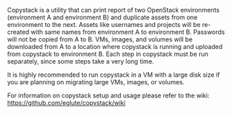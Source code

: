 Copystack is a utility that can print report of two OpenStack environments (environment A and environment B) and duplicate assets from one environment to the next. Assets like usernames and projects will be re-created with same names from environment A to environment B. Passwords will not be copied from A to B. VMs, images, and volumes will be downloaded from A to a location where copystack is running and uploaded from copystack to environment B. Each step in copystack must be run separately, since some steps take a very long time.

It is highly recommended to run copystack in a VM with a large disk size if you are planning on migrating large VMs, images, or volumes.

For information on copystack setup and usage please refer to the wiki: https://github.com/eglute/copystack/wiki

